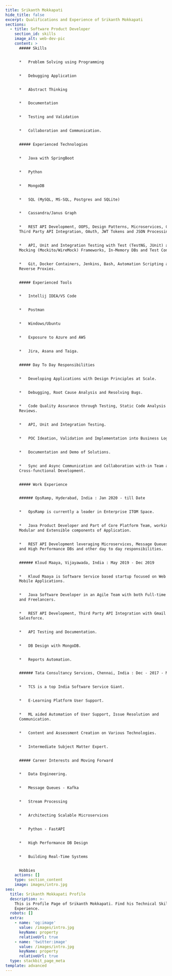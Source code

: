 ```yaml
---
title: Srikanth Mokkapati
hide_title: false
excerpt: Qualifications and Experience of Srikanth Mokkapati
sections:
  - title: Software Product Developer
    section_id: skills
    image_alt: web-dev-pic
    content: >
      ##### Skills


      *   Problem Solving using Programming


      *   Debugging Application


      *   Abstract Thinking


      *   Documentation


      *   Testing and Validation


      *   Collaboration and Communication.


      ##### Experienced Technologies


      *   Java with SpringBoot


      *   Python


      *   MongoDB


      *   SQL (MySQL, MS-SQL, Postgres and SQLite)


      *   Cassandra/Janus Graph


      *   REST API Development, OOPS, Design Patterns, Microservices, Caching,
      Third Party API Integration, OAuth, JWT Tokens and JSON Processing.


      *   API, Unit and Integration Testing with Test (TestNG, JUnit) and
      Mocking (Mockito/WireMock) Frameworks, In-Memory DBs and Test Containers.


      *   Git, Docker Containers, Jenkins, Bash, Automation Scripting and
      Reverse Proxies.


      ##### Experienced Tools


      *   Intellij IDEA/VS Code


      *   Postman


      *   Windows/Ubuntu


      *   Exposure to Azure and AWS


      *   Jira, Asana and Taiga.


      ##### Day To Day Responsibilities


      *   Developing Applications with Design Principles at Scale.


      *   Debugging, Root Cause Analysis and Resolving Bugs.


      *   Code Quality Assurance through Testing, Static Code Analysis and Code
      Reviews.


      *   API, Unit and Integration Testing.


      *   POC Ideation, Validation and Implementation into Business Logic.


      *   Documentation and Demo of Solutions.


      *   Sync and Async Communication and Collaboration with-in Team and
      Cross-functional Development.


      ##### Work Experience


      ###### OpsRamp, Hyderabad, India : Jan 2020 - till Date


      *   OpsRamp is currently a leader in Enterprise ITOM Space.


      *   Java Product Developer and Part of Core Platform Team, working on
      Modular and Extensible components of Application.


      *   REST API Development leveraging Microservices, Message Queues, Caching
      and High Performance DBs and other day to day responsibilities.


      ###### Kloud Maaya, Vijayawada, India : May 2019 - Dec 2019


      *   Kloud Maaya is Software Service based startup focused on Web and
      Mobile Applications.


      *   Java Software Developer in an Agile Team with both Full-time Employees
      and Freelancers.


      *   REST API Development, Third Party API Integration with Gmail and
      Salesforce.


      *   API Testing and Documentation.


      *   DB Design with MongoDB.


      *   Reports Automation.


      ###### Tata Consultancy Services, Chennai, India : Dec - 2017 - May 2019


      *   TCS is a top India Software Service Giant.


      *   E-Learning Platform User Support.


      *   ML aided Automation of User Support, Issue Resolution and
      Communication.


      *   Content and Assessment Creation on Various Technologies.


      *   Intermediate Subject Matter Expert.


      ##### Career Interests and Moving Forward


      *   Data Engineering.


      *   Message Queues - Kafka


      *   Stream Processing


      *   Architecting Scalable Microservices


      *   Python - FastAPI


      *   High Performance DB Design


      *   Building Real-Time Systems


      Hobbies 
    actions: []
    type: section_content
    image: images/intro.jpg
seo:
  title: Srikanth Mokkapati Profile
  description: >-
    This is Profile Page of Srikanth Mokkapati. Find his Technical Skills and
    Experience.
  robots: []
  extra:
    - name: 'og:image'
      value: /images/intro.jpg
      keyName: property
      relativeUrl: true
    - name: 'twitter:image'
      value: /images/intro.jpg
      keyName: property
      relativeUrl: true
  type: stackbit_page_meta
template: advanced
---
```

